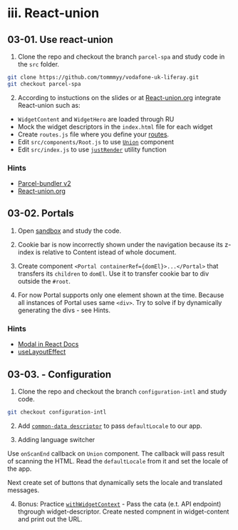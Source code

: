 # iii. React-union 

## 03-01. Use react-union 
1. Clone the repo and checkout the branch `parcel-spa` and study code in the `src` folder.

```sh
git clone https://github.com/tommmyy/vodafone-uk-liferay.git
git checkout parcel-spa
```

2. According to instuctions on the slides or at [React-union.org](https://react-union.org/) integrate React-union such as:
- `WidgetContent` and `WidgetHero` are loaded through RU
- Mock the widget descriptors in the `index.html` file for each widget
- Create `routes.js` file where you define your [routes](https://react-union.org/union-component-union#route).
- Edit `src/components/Root.js` to use [`Union`](https://react-union.org/union-component-union) component
- Edit `src/index.js` to use [`justRender`](https://react-union.org/union-component-utilities#code-classlanguage-textjustrendercode) utility function 

### Hints	
* [Parcel-bundler v2](https://github.com/parcel-bundler/parcel)
* [React-union.org](https://react-union.org/)

## 03-02. Portals
1. Open [sandbox](https://codesandbox.io/s/great-shape-q4733) and study the code.

2. Cookie bar is now incorrectly shown under the navigation because its z-index is relative to Content istead of whole document.

3. Create component `<Portal containerRef={domEl}>...</Portal>` that transfers its `children` to `domEl`. Use it to transfer cookie bar to div outside the `#root`.

4. For now Portal supports only one element shown at the time. Because all instances of Portal uses same `<div>`. Try to solve if by dynamically generating the divs - see Hints.


### Hints
- [Modal in React Docs](https://reactjs.org/docs/portals.html)
- [useLayoutEffect](https://reactjs.org/docs/hooks-reference.html#uselayouteffect)

## 03-03. - Configuration
1. Clone the repo and checkout the branch `configuration-intl` and study code.

```sh
git checkout configuration-intl 
```

2. Add [`common-data descriptor`](https://react-union.org/union-component-common-data-descriptors) to pass `defaultLocale` to our app.

3. Adding language switcher 

Use `onScanEnd` callback on `Union` component. The callback will pass result of scanning the HTML. Read the `defaultLocale` from it and set the locale of the app.

Next create set of buttons that dynamically sets the locale and translated messages.

4. Bonus: Practice [`withWidgetContext`](https://react-union.org/union-component-withwidgetcontext) -  Pass the cata (e.t. API endpoint) thgrough widget-descriptor. Create nested compnent in widget-content and print out the URL.
